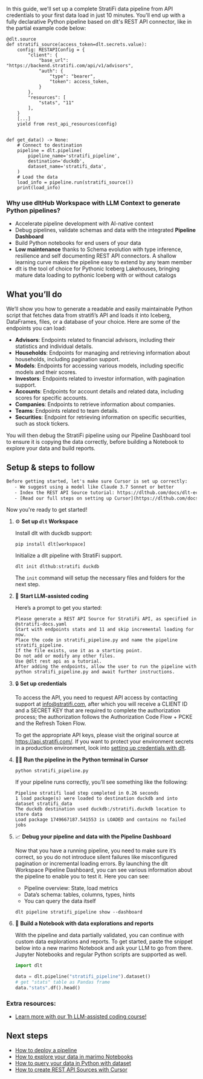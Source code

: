 In this guide, we'll set up a complete StratiFi data pipeline from API credentials to your first data load in just 10 minutes. You'll end up with a fully declarative Python pipeline based on dlt's REST API connector, like in the partial example code below:

```python-outcome
@dlt.source
def stratifi_source(access_token=dlt.secrets.value):
    config: RESTAPIConfig = {
        "client": {
            "base_url": "https://backend.stratifi.com/api/v1/advisors",
            "auth": {
                "type": "bearer",
                "token": access_token,
            }
        },
        "resources": [
            "stats", "11"
        ],
    }
    [...]
    yield from rest_api_resources(config)


def get_data() -> None:
    # Connect to destination
    pipeline = dlt.pipeline(
        pipeline_name='stratifi_pipeline',
        destination='duckdb',
        dataset_name='stratifi_data', 
    )
    # Load the data
    load_info = pipeline.run(stratifi_source())
    print(load_info) 
```

### Why use dltHub Workspace with LLM Context to generate Python pipelines?

- Accelerate pipeline development with AI-native context
- Debug pipelines, validate schemas and data with the integrated **Pipeline Dashboard**
- Build Python notebooks for end users of your data
- **Low maintenance** thanks to Schema evolution with type inference, resilience and self documenting REST API connectors. A shallow learning curve makes the pipeline easy to extend by any team member
- dlt is the tool of choice for Pythonic Iceberg Lakehouses, bringing mature data loading to pythonic Iceberg with or without catalogs

## What you’ll do

We’ll show you how to generate a readable and easily maintainable Python script that fetches data from stratifi’s API and loads it into Iceberg, DataFrames, files, or a database of your choice. Here are some of the endpoints you can load:

- **Advisors**: Endpoints related to financial advisors, including their statistics and individual details.
- **Households**: Endpoints for managing and retrieving information about households, including pagination support.
- **Models**: Endpoints for accessing various models, including specific models and their scores.
- **Investors**: Endpoints related to investor information, with pagination support.
- **Accounts**: Endpoints for account details and related data, including scores for specific accounts.
- **Companies**: Endpoints to retrieve information about companies.
- **Teams**: Endpoints related to team details.
- **Securities**: Endpoint for retrieving information on specific securities, such as stock tickers.

You will then debug the StratiFi pipeline using our Pipeline Dashboard tool to ensure it is copying the data correctly, before building a Notebook to explore your data and build reports.

## Setup & steps to follow

```default
Before getting started, let's make sure Cursor is set up correctly:
   - We suggest using a model like Claude 3.7 Sonnet or better
   - Index the REST API Source tutorial: https://dlthub.com/docs/dlt-ecosystem/verified-sources/rest_api/ and add it to context as **@dlt rest api**
   - [Read our full steps on setting up Cursor](https://dlthub.com/docs/dlt-ecosystem/llm-tooling/cursor-restapi#23-configuring-cursor-with-documentation)
```

Now you're ready to get started!

1. ⚙️ **Set up `dlt` Workspace**
    
    Install dlt with duckdb support:
    ```shell
    pip install dlt[workspace]
    ```

    Initialize a dlt pipeline with StratiFi support.
    ```shell
    dlt init dlthub:stratifi duckdb
    ```

    The `init` command will setup the necessary files and folders for the next step.
    
2. 🤠 **Start LLM-assisted coding**
    
    Here’s a prompt to get you started:
    
    ```prompt
    Please generate a REST API Source for StratiFi API, as specified in @stratifi-docs.yaml 
    Start with endpoints stats and 11 and skip incremental loading for now. 
    Place the code in stratifi_pipeline.py and name the pipeline stratifi_pipeline. 
    If the file exists, use it as a starting point. 
    Do not add or modify any other files. 
    Use @dlt rest api as a tutorial. 
    After adding the endpoints, allow the user to run the pipeline with python stratifi_pipeline.py and await further instructions.
    ```

    
3. 🔒 **Set up credentials** 
    
    To access the API, you need to request API access by contacting support at info@stratifi.com, after which you will receive a CLIENT ID and a SECRET KEY that are required to complete the authorization process; the authorization follows the Authorization Code Flow + PCKE and the Refresh Token Flow.
    
    To get the appropriate API keys, please visit the original source at https://api.stratifi.com/.
    If you want to protect your environment secrets in a production environment, look into [setting up credentials with dlt](https://dlthub.com/docs/walkthroughs/add_credentials).
    
4. 🏃‍♀️ **Run the pipeline in the Python terminal in Cursor**
    
    ```shell
    python stratifi_pipeline.py
    ```
    
    If your pipeline runs correctly, you’ll see something like the following:
    
    ```shell
    Pipeline stratifi load step completed in 0.26 seconds
    1 load package(s) were loaded to destination duckdb and into dataset stratifi_data
    The duckdb destination used duckdb:/stratifi.duckdb location to store data
    Load package 1749667187.541553 is LOADED and contains no failed jobs
    ```
    
5. 📈 **Debug your pipeline and data with the Pipeline Dashboard**

    Now that you have a running pipeline, you need to make sure it’s correct, so you do not introduce silent failures like misconfigured pagination or incremental loading errors. By launching the dlt Workspace Pipeline Dashboard, you can see various information about the pipeline to enable you to test it. Here you can see:
    - Pipeline overview: State, load metrics
    - Data’s schema: tables, columns, types, hints
    - You can query the data itself
    
    ```shell
    dlt pipeline stratifi_pipeline show --dashboard
    ```
    
6. 🐍 **Build a Notebook with data explorations and reports**

    With the pipeline and data partially validated, you can continue with custom data explorations and reports. To get started, paste the snippet below into a new marimo Notebook and ask your LLM to go from there. Jupyter Notebooks and regular Python scripts are supported as well.

    
    ```python
    import dlt

   data = dlt.pipeline("stratifi_pipeline").dataset()
   # get "stats" table as Pandas frame
   data."stats".df().head()
    ```

### Extra resources:

- [Learn more with our 1h LLM-assisted coding course!](https://www.youtube.com/watch?v=GGid70rnJuM)

## Next steps

- [How to deploy a pipeline](https://dlthub.com/docs/walkthroughs/deploy-a-pipeline)
- [How to explore your data in marimo Notebooks](https://dlthub.com/docs/general-usage/dataset-access/marimo)
- [How to query your data in Python with dataset](https://dlthub.com/docs/general-usage/dataset-access/dataset)
- [How to create REST API Sources with Cursor](https://dlthub.com/docs/dlt-ecosystem/llm-tooling/cursor-restapi)